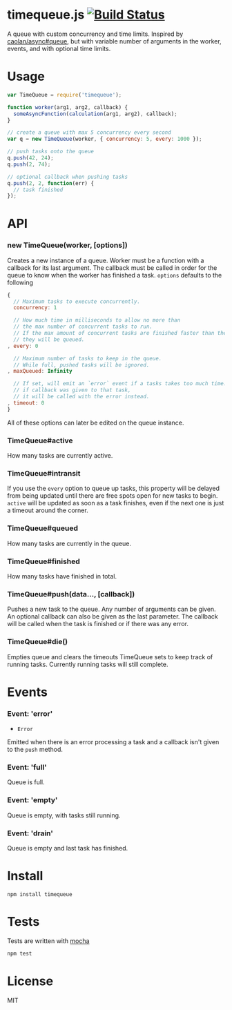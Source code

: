 # timequeue.js [![Build Status](https://secure.travis-ci.org/fent/timequeue.js.png)](http://travis-ci.org/fent/timequeue.js)

A queue with custom concurrency and time limits. Inspired by [caolan/async#queue](https://github.com/caolan/async#queue), but with variable number of arguments in the worker, events, and with optional time limits.


# Usage

```js
var TimeQueue = require('timequeue');

function worker(arg1, arg2, callback) {
  someAsyncFunction(calculation(arg1, arg2), callback);
}

// create a queue with max 5 concurrency every second
var q = new TimeQueue(worker, { concurrency: 5, every: 1000 });

// push tasks onto the queue
q.push(42, 24);
q.push(2, 74);

// optional callback when pushing tasks
q.push(2, 2, function(err) {
  // task finished
});
```


# API
### new TimeQueue(worker, [options])
Creates a new instance of a queue. Worker must be a function with a callback for its last argument. The callback must be called in order for the queue to know when the worker has finished a task. `options` defaults to the following

```js
{
  // Maximum tasks to execute concurrently.
  concurrency: 1

  // How much time in milliseconds to allow no more than
  // the max number of concurrent tasks to run.
  // If the max amount of concurrent tasks are finished faster than the limit,
  // they will be queued.
, every: 0

  // Maximum number of tasks to keep in the queue.
  // While full, pushed tasks will be ignored.
, maxQueued: Infinity

  // If set, will emit an `error` event if a tasks takes too much time.
  // if callback was given to that task,
  // it will be called with the error instead.
, timeout: 0
}
```

All of these options can later be edited on the queue instance.

### TimeQueue#active

How many tasks are currently active.

### TimeQueue#intransit

If you use the `every` option to queue up tasks, this property will be delayed from being updated until there are free spots open for new tasks to begin. `active` will be updated as soon as a task finishes, even if the next one is just a timeout around the corner.

### TimeQueue#queued

How many tasks are currently in the queue.

### TimeQueue#finished

How many tasks have finished in total.

### TimeQueue#push(data..., [callback])
Pushes a new task to the queue. Any number of arguments can be given. An optional callback can also be given as the last parameter. The callback will be called when the task is finished or if there was any error.

### TimeQueue#die()
Empties queue and clears the timeouts TimeQueue sets to keep track of running tasks. Currently running tasks will still complete.

# Events

### Event: 'error'
* `Error`

Emitted when there is an error processing a task and a callback isn't given to the `push` method.

### Event: 'full'

Queue is full.

### Event: 'empty'

Queue is empty, with tasks still running.

### Event: 'drain'

Queue is empty and last task has finished.


# Install

    npm install timequeue


# Tests
Tests are written with [mocha](http://visionmedia.github.com/mocha/)

```bash
npm test
```

# License
MIT
